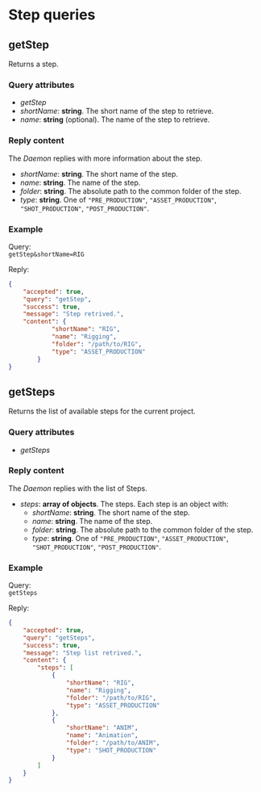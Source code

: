 # Step queries

## getStep

Returns a step.

### Query attributes

- *getStep*
- *shortName*: **string**. The short name of the step to retrieve.
- *name*: **string** (optional). The name of the step to retrieve.

### Reply content

The *Daemon* replies with more information about the step.

- *shortName*: **string**. The short name of the step.
- *name*: **string**. The name of the step.
- *folder*: **string**. The absolute path to the common folder of the step.
- *type*: **string**. One of `"PRE_PRODUCTION"`, `"ASSET_PRODUCTION"`, `"SHOT_PRODUCTION"`, `"POST_PRODUCTION"`.

### Example

Query:  
`getStep&shortName=RIG`

Reply:  
```json
{
    "accepted": true,
    "query": "getStep",
    "success": true,
    "message": "Step retrived.",
    "content": {
            "shortName": "RIG",
            "name": "Rigging",
            "folder": "/path/to/RIG",
            "type": "ASSET_PRODUCTION"
        }
}
```

## getSteps

Returns the list of available steps for the current project.

### Query attributes

- *getSteps*

### Reply content

The *Daemon* replies with the list of Steps.

- *steps*: **array of objects**. The steps. Each step is an object with:
    - *shortName*: **string**. The short name of the step.
    - *name*: **string**. The name of the step.
    - *folder*: **string**. The absolute path to the common folder of the step.
    - *type*: **string**. One of `"PRE_PRODUCTION"`, `"ASSET_PRODUCTION"`, `"SHOT_PRODUCTION"`, `"POST_PRODUCTION"`.

### Example

Query:  
`getSteps`

Reply:  
```json
{
    "accepted": true,
    "query": "getSteps",
    "success": true,
    "message": "Step list retrived.",
    "content": {
        "steps": [
            {
                "shortName": "RIG",
                "name": "Rigging",
                "folder": "/path/to/RIG",
                "type": "ASSET_PRODUCTION"
            },
            {
                "shortName": "ANIM",
                "name": "Animation",
                "folder": "/path/to/ANIM",
                "type": "SHOT_PRODUCTION"
            }
        ]
    }
}
```